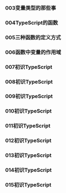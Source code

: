 
### 003变量类型的那些事
### 004TypeScript的函数
### 005三种函数的定义方式
### 006函数中变量的作用域
### 007初识TypeScript
### 008初识TypeScript
### 009初识TypeScript
### 010初识TypeScript
### 011初识TypeScript
### 012初识TypeScript
### 013初识TypeScript
### 014初识TypeScript
### 015初识TypeScript